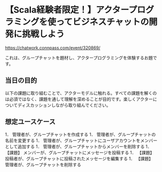 # 【Scala経験者限定！】アクタープログラミングを使ってビジネスチャットの開発に挑戦しよう

https://chatwork.connpass.com/event/320869/

これは、グループチャットを題材し、アクタープログラミングを体験するお題です。

## 当日の目的

以下の課題に取り組むことで、アクターモデルに触れる。すべての課題を解くのは必須ではなく、課題を通して理解を深めることが目的です。楽しくアクターについてディスカッションしながら取り組んでください。

## 想定ユースケース

1． 管理者が、グループチャットを作成する
1． 管理者が、グループチャットの名前を変更する
1． 管理者が、グループチャットにユーザアカウントをメンバーとして追加する
1． 管理者が、グループチャットからメンバーを削除する
1． 【課題】 メンバーが、グループチャットにメッセージを投稿する
1． 【課題】 投稿者が、グループチャットに投稿されたメッセージを編集する
1． 【課題】 管理者が、グループチャットを削除する

